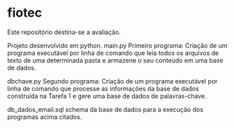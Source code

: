 # fiotec

Este repositório destina-se a avaliação.

Projeto desenvolvido em python.
main.py
Primeiro programa:
Criação de um programa executável por linha de comando que leia todos os arquivos de texto de
uma determinada pasta e armazene o seu conteúdo em uma base de dados. 

dbchave.py
Segundo programa:
Criação de um programa executável por linha de comando que processe as informações da base
de dados construída na Tarefa 1 e gere uma base de dados de palavras-chave.

db_dados_email.sql
schema da base de dados para a execução dos programas acima citados.
